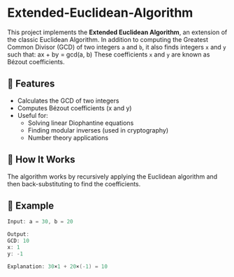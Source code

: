 # Extended-Euclidean-Algorithm

This project implements the **Extended Euclidean Algorithm**, an extension of the classic Euclidean Algorithm. In addition to computing the Greatest Common Divisor (GCD) of two integers `a` and `b`, it also finds integers `x` and `y` such that:
ax + by = gcd(a, b)
These coefficients `x` and `y` are known as Bézout coefficients.

## 📌 Features

- Calculates the GCD of two integers
- Computes Bézout coefficients (x and y)
- Useful for:
  - Solving linear Diophantine equations
  - Finding modular inverses (used in cryptography)
  - Number theory applications

## 🧮 How It Works

The algorithm works by recursively applying the Euclidean algorithm and then back-substituting to find the coefficients.

## 📎 Example

```cpp
Input: a = 30, b = 20

Output:
GCD: 10
x: 1
y: -1

Explanation: 30×1 + 20×(-1) = 10
